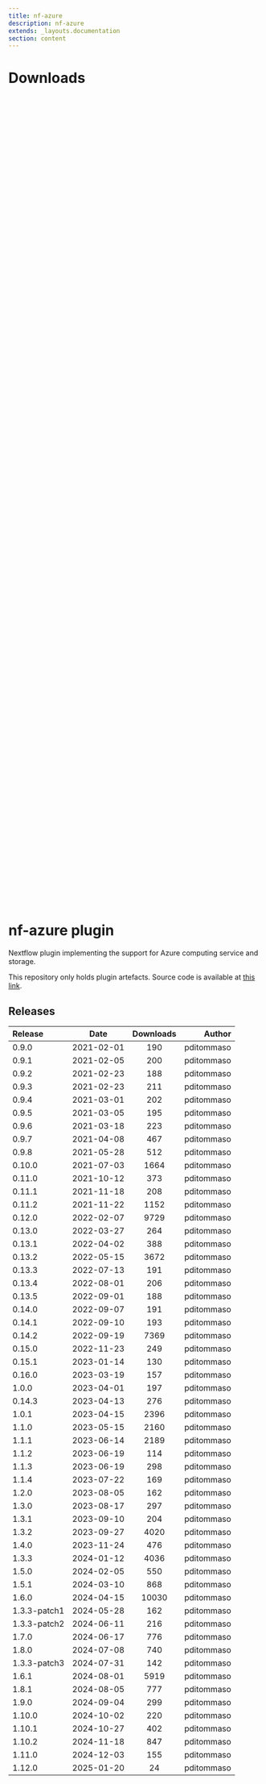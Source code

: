 ```yaml
---
title: nf-azure
description: nf-azure
extends: _layouts.documentation
section: content
---
```


# Downloads

<div style="position: relative; height:40vh; width:80vw">
    <canvas id="releases"></canvas>
</div>
<script type="module" src="nf-plugins-stats/docs/nf-azure/nf-azure.js"></script>

# nf-azure plugin

Nextflow plugin implementing the support for Azure computing service and storage. 

This repository only holds plugin artefacts. Source code is available at [this link](https://github.com/nextflow-io/nextflow/tree/master/plugins/nf-azure). 


## Releases

| Release                               |                       Date                       |                   Downloads                    |                           Author |
| :------------ |:------------------------------------------------:|:----------------------------------------------:|---------------------------------:|
 |  0.9.0                                               | 2021-02-01                                          | 190                                                | pditommaso                                         |
 |  0.9.1                                               | 2021-02-05                                          | 200                                                | pditommaso                                         |
 |  0.9.2                                               | 2021-02-23                                          | 188                                                | pditommaso                                         |
 |  0.9.3                                               | 2021-02-23                                          | 211                                                | pditommaso                                         |
 |  0.9.4                                               | 2021-03-01                                          | 202                                                | pditommaso                                         |
 |  0.9.5                                               | 2021-03-05                                          | 195                                                | pditommaso                                         |
 |  0.9.6                                               | 2021-03-18                                          | 223                                                | pditommaso                                         |
 |  0.9.7                                               | 2021-04-08                                          | 467                                                | pditommaso                                         |
 |  0.9.8                                               | 2021-05-28                                          | 512                                                | pditommaso                                         |
 |  0.10.0                                              | 2021-07-03                                          | 1664                                               | pditommaso                                         |
 |  0.11.0                                              | 2021-10-12                                          | 373                                                | pditommaso                                         |
 |  0.11.1                                              | 2021-11-18                                          | 208                                                | pditommaso                                         |
 |  0.11.2                                              | 2021-11-22                                          | 1152                                               | pditommaso                                         |
 |  0.12.0                                              | 2022-02-07                                          | 9729                                               | pditommaso                                         |
 |  0.13.0                                              | 2022-03-27                                          | 264                                                | pditommaso                                         |
 |  0.13.1                                              | 2022-04-02                                          | 388                                                | pditommaso                                         |
 |  0.13.2                                              | 2022-05-15                                          | 3672                                               | pditommaso                                         |
 |  0.13.3                                              | 2022-07-13                                          | 191                                                | pditommaso                                         |
 |  0.13.4                                              | 2022-08-01                                          | 206                                                | pditommaso                                         |
 |  0.13.5                                              | 2022-09-01                                          | 188                                                | pditommaso                                         |
 |  0.14.0                                              | 2022-09-07                                          | 191                                                | pditommaso                                         |
 |  0.14.1                                              | 2022-09-10                                          | 193                                                | pditommaso                                         |
 |  0.14.2                                              | 2022-09-19                                          | 7369                                               | pditommaso                                         |
 |  0.15.0                                              | 2022-11-23                                          | 249                                                | pditommaso                                         |
 |  0.15.1                                              | 2023-01-14                                          | 130                                                | pditommaso                                         |
 |  0.16.0                                              | 2023-03-19                                          | 157                                                | pditommaso                                         |
 |  1.0.0                                               | 2023-04-01                                          | 197                                                | pditommaso                                         |
 |  0.14.3                                              | 2023-04-13                                          | 276                                                | pditommaso                                         |
 |  1.0.1                                               | 2023-04-15                                          | 2396                                               | pditommaso                                         |
 |  1.1.0                                               | 2023-05-15                                          | 2160                                               | pditommaso                                         |
 |  1.1.1                                               | 2023-06-14                                          | 2189                                               | pditommaso                                         |
 |  1.1.2                                               | 2023-06-19                                          | 114                                                | pditommaso                                         |
 |  1.1.3                                               | 2023-06-19                                          | 298                                                | pditommaso                                         |
 |  1.1.4                                               | 2023-07-22                                          | 169                                                | pditommaso                                         |
 |  1.2.0                                               | 2023-08-05                                          | 162                                                | pditommaso                                         |
 |  1.3.0                                               | 2023-08-17                                          | 297                                                | pditommaso                                         |
 |  1.3.1                                               | 2023-09-10                                          | 204                                                | pditommaso                                         |
 |  1.3.2                                               | 2023-09-27                                          | 4020                                               | pditommaso                                         |
 |  1.4.0                                               | 2023-11-24                                          | 476                                                | pditommaso                                         |
 |  1.3.3                                               | 2024-01-12                                          | 4036                                               | pditommaso                                         |
 |  1.5.0                                               | 2024-02-05                                          | 550                                                | pditommaso                                         |
 |  1.5.1                                               | 2024-03-10                                          | 868                                                | pditommaso                                         |
 |  1.6.0                                               | 2024-04-15                                          | 10030                                              | pditommaso                                         |
 |  1.3.3-patch1                                        | 2024-05-28                                          | 162                                                | pditommaso                                         |
 |  1.3.3-patch2                                        | 2024-06-11                                          | 216                                                | pditommaso                                         |
 |  1.7.0                                               | 2024-06-17                                          | 776                                                | pditommaso                                         |
 |  1.8.0                                               | 2024-07-08                                          | 740                                                | pditommaso                                         |
 |  1.3.3-patch3                                        | 2024-07-31                                          | 142                                                | pditommaso                                         |
 |  1.6.1                                               | 2024-08-01                                          | 5919                                               | pditommaso                                         |
 |  1.8.1                                               | 2024-08-05                                          | 777                                                | pditommaso                                         |
 |  1.9.0                                               | 2024-09-04                                          | 299                                                | pditommaso                                         |
 |  1.10.0                                              | 2024-10-02                                          | 220                                                | pditommaso                                         |
 |  1.10.1                                              | 2024-10-27                                          | 402                                                | pditommaso                                         |
 |  1.10.2                                              | 2024-11-18                                          | 847                                                | pditommaso                                         |
 |  1.11.0                                              | 2024-12-03                                          | 155                                                | pditommaso                                         |
 |  1.12.0                                              | 2025-01-20                                          | 24                                                 | pditommaso                                         |
